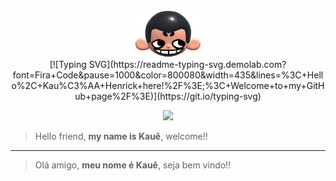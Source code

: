 <div align="center">
  <img height="75px" src="khicon.png" alt="logo">
</div>

<div align="center">
  [![Typing SVG](https://readme-typing-svg.demolab.com?font=Fira+Code&pause=1000&color=800080&width=435&lines=%3C+Hello%2C+Kau%C3%AA+Henrick+here!%2F%3E;%3C+Welcome+to+my+GitHub+page%2F%3E)](https://git.io/typing-svg)
</div>

<p align="center">
 <img src="https://skillicons.dev/icons?i=html,css,javascript,nodejs,git,ruby,rails"/>
</p>

> Hello friend, **my name is Kauê**, welcome!!

---

> Olá amigo, **meu nome é Kauê**, seja bem vindo!!
